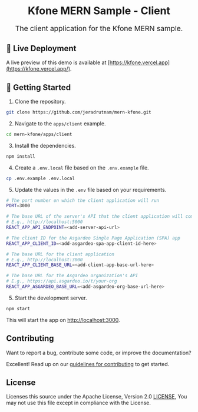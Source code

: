 <p align="center" style="color: #343a40">
  <h1 align="center">Kfone MERN Sample - Client</h1>
</p>
<p align="center" style="font-size: 1.2rem;">The client application for the Kfone MERN sample.</p>

## 👀 Live Deployment

A live preview of this demo is available at [https://kfone.vercel.app](https://kfone.vercel.app/).

## 🚀 Getting Started

1. Clone the repository.

```bash
git clone https://github.com/jeradrutnam/mern-kfone.git
```

2. Navigate to the `apps/client` example.

```bash
cd mern-kfone/apps/client
```

3. Install the dependencies.

```bash
npm install
```

4. Create a `.env.local` file based on the `.env.example` file.

```bash
cp .env.example .env.local
```

5. Update the values in the `.env` file based on your requirements.

```bash
# The port number on which the client application will run
PORT=3000

# The base URL of the server's API that the client application will communicate with
# E.g., http://localhost:5000
REACT_APP_API_ENDPOINT=<add-server-api-url>

# The client ID for the Asgardeo Single Page Application (SPA) app
REACT_APP_CLIENT_ID=<add-asgardeo-spa-app-client-id-here>

# The base URL for the client application
# E.g., http://localhost:3000
REACT_APP_CLIENT_BASE_URL=<add-client-app-base-url-here>

# The base URL for the Asgardeo organization's API
# E.g., https://api.asgardeo.io/t/your-org
REACT_APP_ASGARDEO_BASE_URL=<add-asgardeo-org-base-url-here>
```

5. Start the development server.

```bash
npm start
```

This will start the app on [http://localhost:3000](http://localhost:3000).

## Contributing

Want to report a bug, contribute some code, or improve the documentation?

Excellent! Read up on our [guidelines for contributing](../../CONTRIBUTING.md) to get started.

## License

Licenses this source under the Apache License, Version 2.0 [LICENSE](../../LICENSE), You may not use this file except in compliance with the License.
